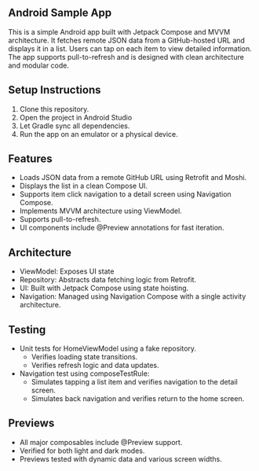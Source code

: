 ## Android Sample App

This is a simple Android app built with Jetpack Compose and MVVM architecture. It fetches remote JSON data from a GitHub-hosted URL and displays it in a list. Users can tap on each item to view detailed information. The app supports pull-to-refresh and is designed with clean architecture and modular code.

##  Setup Instructions

1. Clone this repository.
2. Open the project in Android Studio
3. Let Gradle sync all dependencies.
4. Run the app on an emulator or a physical device.

## Features

- Loads JSON data from a remote GitHub URL using Retrofit and Moshi.
- Displays the list in a clean Compose UI.
- Supports item click navigation to a detail screen using Navigation Compose.
- Implements MVVM architecture using ViewModel.
- Supports pull-to-refresh.
- UI components include @Preview annotations for fast iteration.

## Architecture

- ViewModel: Exposes UI state
- Repository: Abstracts data fetching logic from Retrofit.
- UI: Built with Jetpack Compose using state hoisting.
- Navigation: Managed using Navigation Compose with a single activity architecture.

## Testing

- Unit tests for HomeViewModel using a fake repository.
    - Verifies loading state transitions.
    - Verifies refresh logic and data updates.
- Navigation test using composeTestRule:
    - Simulates tapping a list item and verifies navigation to the detail screen.
    - Simulates back navigation and verifies return to the home screen.

## Previews

- All major composables include @Preview support.
- Verified for both light and dark modes.
- Previews tested with dynamic data and various screen widths.


